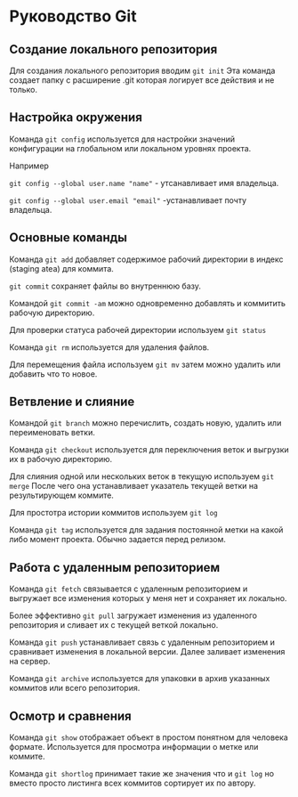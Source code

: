 # Руководство Git

## Создание локального репозитория 
Для создания локального репозитория вводим `git init` Эта команда создает папку с расширение .git которая логирует все действия и не только.

## Настройка окружения

Команда `git config` используется для настройки значений конфигурации на глобальном или локальном уровнях проекта.

 Например

 `git config --global user.name "name"` - утсанавливает имя владельца.

 `git config --global user.email "email"` -устанавливает почту владельца.

## Основные команды

Команда `git add` добавляет содержимое рабочий директории в индекс (staging atea) для коммита. 

`git commit` сохраняет файлы во внутреннюю базу.

Командой `git commit -am` можно одновременно добавлять и коммитить рабочую директорию.

Для проверки статуса рабочей директории используем `git status`

Команда `git rm` используется для удаления файлов.

Для перемещения файла используем `git mv` затем можно удалить или добавить что то новое.

## Ветвление и слияние 

Командой `git branch` можно перечислить, создать новую, удалить или переименовать ветки.

Команда `git checkout` используется для переключения веток и выгрузки их в рабочую директорию.

Для слияния одной или нескольких веток в текущую используем `git merge` После чего она устанавливает указатель текущей ветки на результирующем коммите.

Для простотра истории коммитов используем `git log`

Команда `git tag` используется для задания постоянной метки на какой либо момент проекта. Обычно задается перед релизом.

## Работа с удаленным репозиторием

Команда `git fetch` связывается с удаленным репозиторием и выгружает все изменения которых у меня нет и сохраняет их локально.

Более эффективно `git pull` загружает изменения из удаленного репозитория и сливает их с текущей веткой локально.

Команда `git push` устанавливает связь с удаленным репозиторием и сравнивает изменения в локальной версии. Далее заливает изменения на сервер.

Команда `git archive` используется для упаковки в архив указанных коммитов или всего репозитория.

## Осмотр и сравнения 

Команда `git show` отображает объект в простом понятном для человека формате. Используется для просмотра информации о метке или коммите. 

Команда `git shortlog` принимает такие же значения что и `git log` но вместо просто листинга всех коммитов сортирует их по автору.